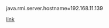 java.rmi.server.hostname=192.168.11.139

[link](https://stackoverflow.com/questions/834581/remote-jmx-connection)
